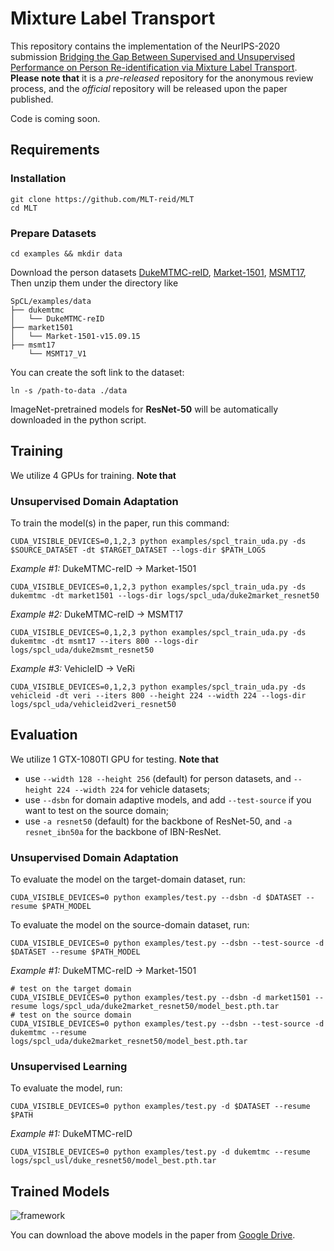 # Mixture Label Transport

This repository contains the implementation of the NeurIPS-2020 submission [Bridging the Gap Between Supervised and Unsupervised Performance on Person Re-identification via Mixture Label Transport](https://nips.cc/).
**Please note that** it is a *pre-released* repository for the anonymous review process, and the *official* repository will be released upon the paper published.

Code is coming soon.


## Requirements

### Installation

```shell
git clone https://github.com/MLT-reid/MLT
cd MLT

```

### Prepare Datasets

```shell
cd examples && mkdir data
```
Download the person datasets [DukeMTMC-reID](https://arxiv.org/abs/1609.01775), [Market-1501](https://drive.google.com/file/d/0B8-rUzbwVRk0c054eEozWG9COHM/view), [MSMT17](https://arxiv.org/abs/1711.08565), Then unzip them under the directory like
```
SpCL/examples/data
├── dukemtmc
│   └── DukeMTMC-reID
├── market1501
│   └── Market-1501-v15.09.15
├── msmt17
    └── MSMT17_V1

```

You can create the soft link to the dataset:
```shell
ln -s /path-to-data ./data
```

ImageNet-pretrained models for **ResNet-50** will be automatically downloaded in the python script.


## Training

We utilize 4 GPUs for training. **Note that**


### Unsupervised Domain Adaptation
To train the model(s) in the paper, run this command:
```shell
CUDA_VISIBLE_DEVICES=0,1,2,3 python examples/spcl_train_uda.py -ds $SOURCE_DATASET -dt $TARGET_DATASET --logs-dir $PATH_LOGS
```

*Example #1:* DukeMTMC-reID -> Market-1501
```shell
CUDA_VISIBLE_DEVICES=0,1,2,3 python examples/spcl_train_uda.py -ds dukemtmc -dt market1501 --logs-dir logs/spcl_uda/duke2market_resnet50
```
*Example #2:* DukeMTMC-reID -> MSMT17
```shell
CUDA_VISIBLE_DEVICES=0,1,2,3 python examples/spcl_train_uda.py -ds dukemtmc -dt msmt17 --iters 800 --logs-dir logs/spcl_uda/duke2msmt_resnet50
```
*Example #3:* VehicleID -> VeRi
```shell
CUDA_VISIBLE_DEVICES=0,1,2,3 python examples/spcl_train_uda.py -ds vehicleid -dt veri --iters 800 --height 224 --width 224 --logs-dir logs/spcl_uda/vehicleid2veri_resnet50
```


## Evaluation

We utilize 1 GTX-1080TI GPU for testing. **Note that**

+ use `--width 128 --height 256` (default) for person datasets, and `--height 224 --width 224` for vehicle datasets;
+ use `--dsbn` for domain adaptive models, and add `--test-source` if you want to test on the source domain;
+ use `-a resnet50` (default) for the backbone of ResNet-50, and `-a resnet_ibn50a` for the backbone of IBN-ResNet.

### Unsupervised Domain Adaptation

To evaluate the model on the target-domain dataset, run:

```shell
CUDA_VISIBLE_DEVICES=0 python examples/test.py --dsbn -d $DATASET --resume $PATH_MODEL
```

To evaluate the model on the source-domain dataset, run:

```shell
CUDA_VISIBLE_DEVICES=0 python examples/test.py --dsbn --test-source -d $DATASET --resume $PATH_MODEL
```

*Example #1:* DukeMTMC-reID -> Market-1501
```shell
# test on the target domain
CUDA_VISIBLE_DEVICES=0 python examples/test.py --dsbn -d market1501 --resume logs/spcl_uda/duke2market_resnet50/model_best.pth.tar
# test on the source domain
CUDA_VISIBLE_DEVICES=0 python examples/test.py --dsbn --test-source -d dukemtmc --resume logs/spcl_uda/duke2market_resnet50/model_best.pth.tar
```

### Unsupervised Learning
To evaluate the model, run:
```shell
CUDA_VISIBLE_DEVICES=0 python examples/test.py -d $DATASET --resume $PATH
```

*Example #1:* DukeMTMC-reID
```shell
CUDA_VISIBLE_DEVICES=0 python examples/test.py -d dukemtmc --resume logs/spcl_usl/duke_resnet50/model_best.pth.tar
```

## Trained Models

![framework](figs/results.png)

You can download the above models in the paper from [Google Drive](https://drive.google.com/open?id=19vYA4EfInuH4ZKg0HeBRmDmgK1KLdivz).
